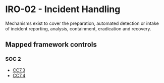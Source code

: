 # IRO-02 - Incident Handling
Mechanisms exist to cover the preparation, automated detection or intake of incident reporting, analysis, containment, eradication and recovery.
## Mapped framework controls
### SOC 2
- [CC7.3](../soc2/cc73.md)
- [CC7.4](../soc2/cc74.md)